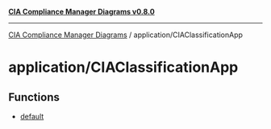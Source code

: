 [**CIA Compliance Manager Diagrams v0.8.0**](../../README.md)

***

[CIA Compliance Manager Diagrams](../../modules.md) / application/CIAClassificationApp

# application/CIAClassificationApp

## Functions

- [default](functions/default.md)

